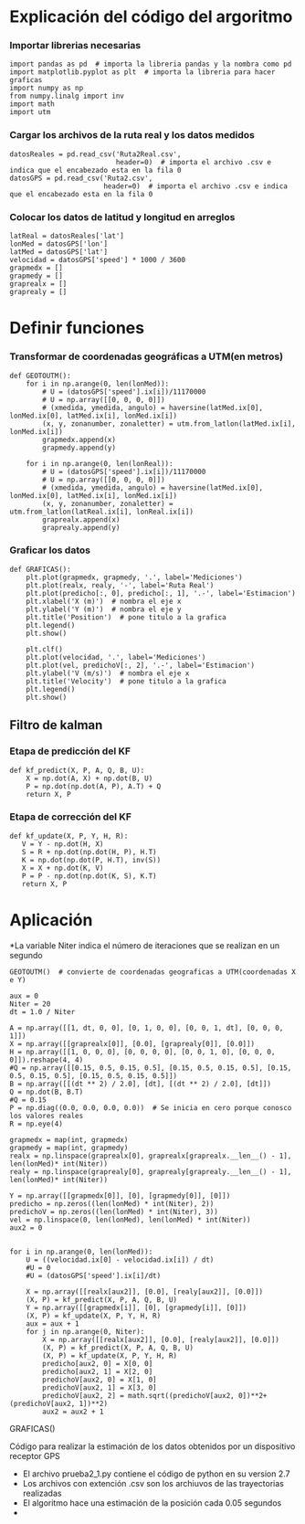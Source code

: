 # Explicación del código del argoritmo 
### Importar librerias necesarias
```inserta código
import pandas as pd  # importa la libreria pandas y la nombra como pd
import matplotlib.pyplot as plt  # importa la libreria para hacer graficas
import numpy as np
from numpy.linalg import inv
import math
import utm
```
### Cargar los archivos de la ruta real y los datos medidos
```
datosReales = pd.read_csv('Ruta2Real.csv',
                          header=0)  # importa el archivo .csv e indica que el encabezado esta en la fila 0
datosGPS = pd.read_csv('Ruta2.csv',
                       header=0)  # importa el archivo .csv e indica que el encabezado esta en la fila 0
```
### Colocar los datos de latitud y longitud en arreglos
```lonReal = datosReales['lon']
latReal = datosReales['lat']
lonMed = datosGPS['lon']
latMed = datosGPS['lat']
velocidad = datosGPS['speed'] * 1000 / 3600
grapmedx = []
grapmedy = []
graprealx = []
graprealy = []
```
# Definir funciones
### Transformar de coordenadas geográficas a UTM(en metros)
```
def GEOTOUTM():
    for i in np.arange(0, len(lonMed)):
        # U = (datosGPS['speed'].ix[i])/11170000
        # U = np.array([[0, 0, 0, 0]])
        # (xmedida, ymedida, angulo) = haversine(latMed.ix[0], lonMed.ix[0], latMed.ix[i], lonMed.ix[i])
        (x, y, zonanumber, zonaletter) = utm.from_latlon(latMed.ix[i], lonMed.ix[i])
        grapmedx.append(x)
        grapmedy.append(y)

    for i in np.arange(0, len(lonReal)):
        # U = (datosGPS['speed'].ix[i])/11170000
        # U = np.array([[0, 0, 0, 0]])
        # (xmedida, ymedida, angulo) = haversine(latMed.ix[0], lonMed.ix[0], latMed.ix[i], lonMed.ix[i])
        (x, y, zonanumber, zonaletter) = utm.from_latlon(latReal.ix[i], lonReal.ix[i])
        graprealx.append(x)
        graprealy.append(y)
```
### Graficar los datos
```
def GRAFICAS():
    plt.plot(grapmedx, grapmedy, '.', label='Mediciones')
    plt.plot(realx, realy, '-', label='Ruta Real')
    plt.plot(predicho[:, 0], predicho[:, 1], '.-', label='Estimacion')
    plt.xlabel('X (m)')  # nombra el eje x
    plt.ylabel('Y (m)')  # nombra el eje y
    plt.title('Position')  # pone titulo a la grafica
    plt.legend()
    plt.show()

    plt.clf()
    plt.plot(velocidad, '.', label='Mediciones')
    plt.plot(vel, predichoV[:, 2], '.-', label='Estimacion')
    plt.ylabel('V (m/s)')  # nombra el eje x
    plt.title('Velocity')  # pone titulo a la grafica
    plt.legend()
    plt.show()

```
## Filtro de kalman 
### Etapa de predicción del KF
```
def kf_predict(X, P, A, Q, B, U):
    X = np.dot(A, X) + np.dot(B, U)
    P = np.dot(np.dot(A, P), A.T) + Q
    return X, P
```
### Etapa de corrección del KF
 ```
 def kf_update(X, P, Y, H, R):
    V = Y - np.dot(H, X)
    S = R + np.dot(np.dot(H, P), H.T)
    K = np.dot(np.dot(P, H.T), inv(S))
    X = X + np.dot(K, V)
    P = P - np.dot(np.dot(K, S), K.T)
    return X, P
 ```

# Aplicación 

*La variable Niter indica el número de iteraciones que se realizan en un segundo  

```
GEOTOUTM()  # convierte de coordenadas geograficas a UTM(coordenadas X e Y)

aux = 0
Niter = 20
dt = 1.0 / Niter

A = np.array([[1, dt, 0, 0], [0, 1, 0, 0], [0, 0, 1, dt], [0, 0, 0, 1]])
X = np.array([[graprealx[0]], [0.0], [graprealy[0]], [0.0]])
H = np.array([[1, 0, 0, 0], [0, 0, 0, 0], [0, 0, 1, 0], [0, 0, 0, 0]]).reshape(4, 4)
#Q = np.array([[0.15, 0.5, 0.15, 0.5], [0.15, 0.5, 0.15, 0.5], [0.15, 0.5, 0.15, 0.5], [0.15, 0.5, 0.15, 0.5]])
B = np.array([[(dt ** 2) / 2.0], [dt], [(dt ** 2) / 2.0], [dt]])
Q = np.dot(B, B.T)
#Q = 0.15
P = np.diag((0.0, 0.0, 0.0, 0.0))  # Se inicia en cero porque conosco los valores reales
R = np.eye(4)

grapmedx = map(int, grapmedx)
grapmedy = map(int, grapmedy)
realx = np.linspace(graprealx[0], graprealx[graprealx.__len__() - 1], len(lonMed)* int(Niter))
realy = np.linspace(graprealy[0], graprealy[graprealy.__len__() - 1], len(lonMed)* int(Niter))

Y = np.array([[grapmedx[0]], [0], [grapmedy[0]], [0]])
predicho = np.zeros((len(lonMed) * int(Niter), 2))
predichoV = np.zeros((len(lonMed) * int(Niter), 3))
vel = np.linspace(0, len(lonMed), len(lonMed) * int(Niter))
aux2 = 0


for i in np.arange(0, len(lonMed)):
    U = ((velocidad.ix[0] - velocidad.ix[i]) / dt)
    #U = 0
    #U = (datosGPS['speed'].ix[i]/dt)

    X = np.array([[realx[aux2]], [0.0], [realy[aux2]], [0.0]])
    (X, P) = kf_predict(X, P, A, Q, B, U)
    Y = np.array([[grapmedx[i]], [0], [grapmedy[i]], [0]])
    (X, P) = kf_update(X, P, Y, H, R)
    aux = aux + 1
    for j in np.arange(0, Niter):
        X = np.array([[realx[aux2]], [0.0], [realy[aux2]], [0.0]])
        (X, P) = kf_predict(X, P, A, Q, B, U)
        (X, P) = kf_update(X, P, Y, H, R)
        predicho[aux2, 0] = X[0, 0]
        predicho[aux2, 1] = X[2, 0]
        predichoV[aux2, 0] = X[1, 0]
        predichoV[aux2, 1] = X[3, 0]
        predichoV[aux2, 2] = math.sqrt((predichoV[aux2, 0])**2+(predichoV[aux2, 1])**2)
        aux2 = aux2 + 1
```

GRAFICAS()

Código para realizar la estimación de los datos obtenidos por un dispositivo receptor GPS
* El archivo prueba2_1.py contiene el código de python en su version 2.7
* Los archivos con extención .csv son los archiuvos de las trayectorias realizadas
* El algoritmo hace una estimación de la posición cada 0.05 segundos
* 
